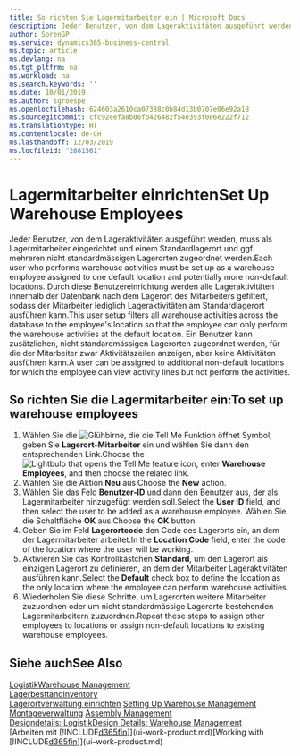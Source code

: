 ```yaml
---
title: So richten Sie Lagermitarbeiter ein | Microsoft Docs
description: Jeder Benutzer, von dem Lageraktivitäten ausgeführt werden, muss als Lagermitarbeiter eingerichtet und einem Standardlagerort und ggf. mehreren nicht standardmässigen Lagerorten zugeordnet werden.
author: SorenGP
ms.service: dynamics365-business-central
ms.topic: article
ms.devlang: na
ms.tgt_pltfrm: na
ms.workload: na
ms.search.keywords: ''
ms.date: 10/01/2019
ms.author: sgroespe
ms.openlocfilehash: 624603a2610ca07388c0b84d13b0707e06e92a18
ms.sourcegitcommit: cfc92eefa8b06fb426482f54e393f0e6e222f712
ms.translationtype: HT
ms.contentlocale: de-CH
ms.lasthandoff: 12/03/2019
ms.locfileid: "2881561"
---
```

# <a name="set-up-warehouse-employees"></a><span data-ttu-id="2b46b-103">Lagermitarbeiter einrichten</span><span class="sxs-lookup"><span data-stu-id="2b46b-103">Set Up Warehouse Employees</span></span>
<span data-ttu-id="2b46b-104">Jeder Benutzer, von dem Lageraktivitäten ausgeführt werden, muss als Lagermitarbeiter eingerichtet und einem Standardlagerort und ggf. mehreren nicht standardmässigen Lagerorten zugeordnet werden.</span><span class="sxs-lookup"><span data-stu-id="2b46b-104">Each user who performs warehouse activities must be set up as a warehouse employee assigned to one default location and potentially more non-default locations.</span></span> <span data-ttu-id="2b46b-105">Durch diese Benutzereinrichtung werden alle Lageraktivitäten innerhalb der Datenbank nach dem Lagerort des Mitarbeiters gefiltert, sodass der Mitarbeiter lediglich Lageraktivitäten am Standardlagerort ausführen kann.</span><span class="sxs-lookup"><span data-stu-id="2b46b-105">This user setup filters all warehouse activities across the database to the employee's location so that the employee can only perform the warehouse activities at the default location.</span></span> <span data-ttu-id="2b46b-106">Ein Benutzer kann zusätzlichen, nicht standardmässigen Lagerorten zugeordnet werden, für die der Mitarbeiter zwar Aktivitätszeilen anzeigen, aber keine Aktivitäten ausführen kann.</span><span class="sxs-lookup"><span data-stu-id="2b46b-106">A user can be assigned to additional non-default locations for which the employee can view activity lines but not perform the activities.</span></span>

## <a name="to-set-up-warehouse-employees"></a><span data-ttu-id="2b46b-107">So richten Sie die Lagermitarbeiter ein:</span><span class="sxs-lookup"><span data-stu-id="2b46b-107">To set up warehouse employees</span></span>  
1.  <span data-ttu-id="2b46b-108">Wählen Sie die ![Glühbirne, die die Tell Me Funktion öffnet](media/ui-search/search_small.png "Tell Me-Funktion") Symbol, geben Sie **Lagerort-Mitarbeiter** ein und wählen Sie dann den entsprechenden Link.</span><span class="sxs-lookup"><span data-stu-id="2b46b-108">Choose the ![Lightbulb that opens the Tell Me feature](media/ui-search/search_small.png "Tell me what you want to do") icon, enter **Warehouse Employees**, and then choose the related link.</span></span>  
2. <span data-ttu-id="2b46b-109">Wählen Sie die Aktion **Neu** aus.</span><span class="sxs-lookup"><span data-stu-id="2b46b-109">Choose the **New** action.</span></span>  
3. <span data-ttu-id="2b46b-110">Wählen Sie das Feld **Benutzer-ID** und dann den Benutzer aus, der als Lagermitarbeiter hinzugefügt werden soll.</span><span class="sxs-lookup"><span data-stu-id="2b46b-110">Select the **User ID** field, and then select the user to be added as a warehouse employee.</span></span> <span data-ttu-id="2b46b-111">Wählen Sie die Schaltfläche **OK** aus.</span><span class="sxs-lookup"><span data-stu-id="2b46b-111">Choose the **OK** button.</span></span>  
6.  <span data-ttu-id="2b46b-112">Geben Sie im Feld **Lagerortcode** den Code des Lagerorts ein, an dem der Lagermitarbeiter arbeitet.</span><span class="sxs-lookup"><span data-stu-id="2b46b-112">In the **Location Code** field, enter the code of the location where the user will be working.</span></span>  
7.  <span data-ttu-id="2b46b-113">Aktivieren Sie das Kontrollkästchen **Standard**, um den Lagerort als einzigen Lagerort zu definieren, an dem der Mitarbeiter Lageraktivitäten ausführen kann.</span><span class="sxs-lookup"><span data-stu-id="2b46b-113">Select the **Default** check box to define the location as the only location where the employee can perform warehouse activities.</span></span>  
8.  <span data-ttu-id="2b46b-114">Wiederholen Sie diese Schritte, um Lagerorten weitere Mitarbeiter zuzuordnen oder um nicht standardmässige Lagerorte bestehenden Lagermitarbeitern zuzuordnen.</span><span class="sxs-lookup"><span data-stu-id="2b46b-114">Repeat these steps to assign other employees to locations or assign non-default locations to existing warehouse employees.</span></span>  

## <a name="see-also"></a><span data-ttu-id="2b46b-115">Siehe auch</span><span class="sxs-lookup"><span data-stu-id="2b46b-115">See Also</span></span>  
[<span data-ttu-id="2b46b-116">Logistik</span><span class="sxs-lookup"><span data-stu-id="2b46b-116">Warehouse Management</span></span>](warehouse-manage-warehouse.md)  
[<span data-ttu-id="2b46b-117">Lagerbesttand</span><span class="sxs-lookup"><span data-stu-id="2b46b-117">Inventory</span></span>](inventory-manage-inventory.md)  
<span data-ttu-id="2b46b-118">[Lagerortverwaltung einrichten](warehouse-setup-warehouse.md)   </span><span class="sxs-lookup"><span data-stu-id="2b46b-118">[Setting Up Warehouse Management](warehouse-setup-warehouse.md)   </span></span>  
<span data-ttu-id="2b46b-119">[Montageverwaltung](assembly-assemble-items.md)  </span><span class="sxs-lookup"><span data-stu-id="2b46b-119">[Assembly Management](assembly-assemble-items.md)  </span></span>  
[<span data-ttu-id="2b46b-120">Designdetails: Logistik</span><span class="sxs-lookup"><span data-stu-id="2b46b-120">Design Details: Warehouse Management</span></span>](design-details-warehouse-management.md)  
<span data-ttu-id="2b46b-121">[Arbeiten mit [!INCLUDE[d365fin](includes/d365fin_md.md)]](ui-work-product.md)</span><span class="sxs-lookup"><span data-stu-id="2b46b-121">[Working with [!INCLUDE[d365fin](includes/d365fin_md.md)]](ui-work-product.md)</span></span>  
